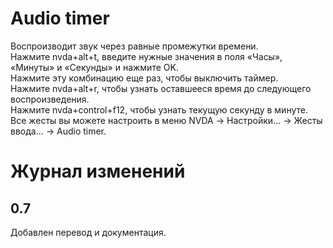 # Audio timer
Воспроизводит звук через равные промежутки времени.<br/>
Нажмите nvda+alt+t, введите нужные значения в поля «Часы», «Минуты» и «Секунды» и нажмите OK.<br/>
Нажмите эту комбинацию еще раз, чтобы выключить таймер.<br/>
Нажмите nvda+alt+r, чтобы узнать оставшееся время до следующего воспроизведения.<br/>
Нажмите nvda+control+f12, чтобы узнать текущую секунду в минуте.<br/>
Все жесты вы можете настроить в меню NVDA -> Настройки... -> Жесты ввода... -> Audio timer.
# Журнал изменений
## 0.7
Добавлен перевод и документация.